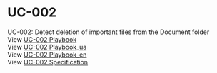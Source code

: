 # UC-002
UС-002: Detect deletion of important files from the Document folder
<br>
View [UC-002 Playbook](UC-002_Playbook.md)<br>
View [UC-002 Playbook_ua](UC-002_Playbook_ua.md)<br>
View [UC-002 Playbook_en](UC-002_Playbook_en.md)<br>
View [UC-002 Specification](UC-002_Specification.md)
